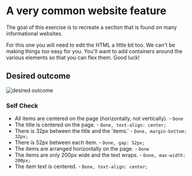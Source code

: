 # A very common website feature

The goal of this exercise is to recreate a section that is found on many informational websites.

For this one you will need to edit the HTML a little bit too. We can't be making things _too_ easy for you. You'll want to add containers around the various elements so that you can flex them. Good luck!

## Desired outcome

![desired outcome](./desired-outcome.png)

### Self Check

- All items are centered on the page (horizontally, not vertically). - `Done`
- The title is centered on the page. - `Done, text-align: center;`
- There is 32px between the title and the 'items.' - `Done, margin-bottom: 32px;`
- There is 52px between each item. - `Done, gap: 52px;`
- The items are arranged horizontally on the page. - `Done`
- The items are only 200px wide and the text wraps. - `Done, max-width: 200px;`
- The item text is centered. - `Done, text-align: center;`
